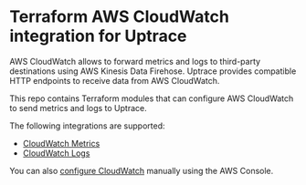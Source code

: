 # Terraform AWS CloudWatch integration for Uptrace

AWS CloudWatch allows to forward metrics and logs to third-party destinations using AWS Kinesis Data
Firehose. Uptrace provides compatible HTTP endpoints to receive data from AWS CloudWatch.

This repo contains Terraform modules that can configure AWS CloudWatch to send metrics and logs to
Uptrace.

The following integrations are supported:

- [CloudWatch Metrics](modules/cloudwatch-metrics)
- [CloudWatch Logs](modules/cloudwatch-logs)

You can also [configure CloudWatch](https://uptrace.dev/get/ingest/aws-cloudwatch.html) manually
using the AWS Console.
